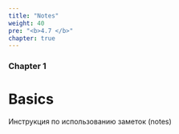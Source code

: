 ```yaml
---
title: "Notes"
weight: 40
pre: "<b>4.7 </b>"
chapter: true
---
```


### Chapter 1

# Basics

Инструкция по использованию заметок (notes)
